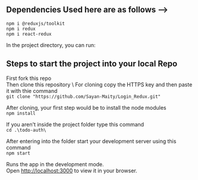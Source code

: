 ## Dependencies Used here are as follows -->
`npm i @reduxjs/toolkit` \
`npm i redux` \
`npm i react-redux` 



In the project directory, you can run:

## Steps to start the project into your local Repo
First fork this repo \
Then clone this repository \ 
For cloning copy the HTTPS key and then paste it with thie command \
`git clone "https://github.com/Sayan-Maity/Login_Redux.git"` 

After cloning, your first step would be to install the node modules \
`npm install` 

If you aren't inside the project folder type this command \
`cd .\todo-auth\` 

After entering into the folder start your development server using this command \
`npm start` 


Runs the app in the development mode.\
Open [http://localhost:3000](http://localhost:3000) to view it in your browser.

